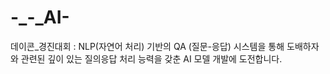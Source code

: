 # -_-_AI-
데이콘_경진대회 :  NLP(자연어 처리) 기반의 QA (질문-응답) 시스템을 통해 도배하자와 관련된 깊이 있는 질의응답 처리 능력을 갖춘 AI 모델 개발에 도전합니다.
